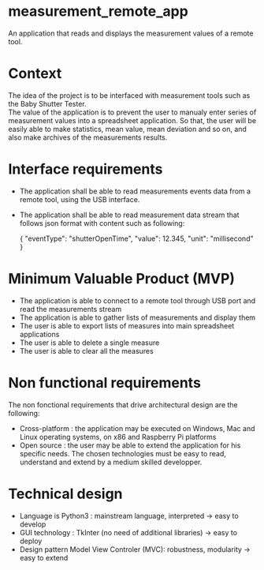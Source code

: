 # measurement_remote_app
An application that reads and displays the measurement values of a remote tool.

# Context
The idea of the project is to be interfaced with measurement tools such as the Baby Shutter Tester.  
The value of the application is to prevent the user to manualy enter series of measurement values into a spreadsheet application.
So that, the user will be easily able to make statistics, mean value, mean deviation and so on, and also make archives of the measurements results.

# Interface requirements
- The application shall be able to read measurements events data from a remote tool, using the USB interface.  
- The application shall be able to read measurement data stream that follows json format with content such as following:

    {
    "eventType": "shutterOpenTime",
    "value": 12.345,
    "unit": "millisecond"
    }
    
# Minimum Valuable Product (MVP)
- The application is able to connect to a remote tool through USB port and read the measurements stream
- The application is able to gather lists of measurements and display them
- The user is able to export lists of measures into main spreadsheet applications
- The user is able to delete a single measure
- The user is able to clear all the measures

# Non functional requirements
The non fonctional requirements that drive architectural design are the following:
- Cross-platform : the application may be executed on Windows, Mac and Linux operating systems, on x86 and Raspberry Pi platforms
- Open source : the user may be able to extend the application for his specific needs. The chosen technologies must be easy to read, understand and extend by a medium skilled developper.

# Technical design
- Language is Python3 : mainstream language, interpreted -> easy to develop
- GUI technology : TkInter (no need of additional libraries) -> easy to deploy
- Design pattern Model View Controler (MVC): robustness, modularity -> easy to extend
